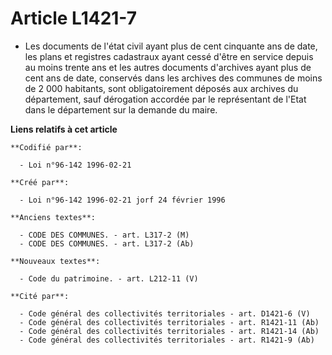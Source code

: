# Article L1421-7

- Les documents de l'état civil ayant plus de cent cinquante ans de date, les plans et registres cadastraux ayant cessé
d'être en service depuis au moins trente ans et les autres documents d'archives ayant plus de cent ans de date, conservés
dans les archives des communes de moins de 2 000 habitants, sont obligatoirement déposés aux archives du département, sauf
dérogation accordée par le représentant de l'Etat dans le département sur la demande du maire.

**Liens relatifs à cet article**

	**Codifié par**:

	  - Loi n°96-142 1996-02-21

	**Créé par**:

	  - Loi n°96-142 1996-02-21 jorf 24 février 1996

	**Anciens textes**:

	  - CODE DES COMMUNES. - art. L317-2 (M)
	  - CODE DES COMMUNES. - art. L317-2 (Ab)

	**Nouveaux textes**:

	  - Code du patrimoine. - art. L212-11 (V)

	**Cité par**:

	  - Code général des collectivités territoriales - art. D1421-6 (V)
	  - Code général des collectivités territoriales - art. R1421-11 (Ab)
	  - Code général des collectivités territoriales - art. R1421-14 (Ab)
	  - Code général des collectivités territoriales - art. R1421-9 (Ab)
